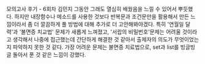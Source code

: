 모의고사 후기 - 6회차 김민지
그동안 그래도 열심히 배웠음을 느낄 수 있어서 뿌듯했다.
하지만 내장함수나 메소드를 사용한 것보다 반복문과 조건문만을 활용해서 만든 느낌이라서 좀 더 깔끔하게 풀 방법에 대해 추가로 더 고안해봐야겠다.
특히 '연월일 달력'과 '불면증 치교법' 문제가 새롭게 느껴졌고, '서랍의 비밀번호'문제는 어려울 것이라고 생각해서 나중에 접근했는데 간단하게 해결한 것 같아서 출제자의 의도가 무엇이었는지 파악하지 못한 것 같다.
가장 어려운 문제는 불면증 치료법으로, set과 list를 빙글빙글 돌아서 푼 것 같은 느낌이 강했다.
